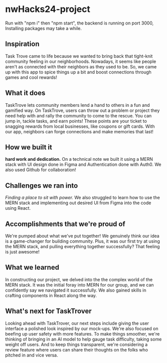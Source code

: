 # nwHacks24-project

Run with "npm i" then "npm start", the backend is running on port 3000, Installing packages may take a while.

## Inspiration
Task Trove came to life because we wanted to bring back that tight-knit community feeling in our neighborhoods. Nowadays, it seems like people aren't as connected with their neighbors as they used to be. So, we came up with this app to spice things up a bit and boost connections through games and cool rewards!

## What it does
TaskTrove lets community members lend a hand to others in a fun and gamified way. On TaskTrove, users can throw out a problem or project they need help with and rally the community to come to the rescue. You can jump in, tackle tasks, and earn points! These points are your ticket to snagging rewards from local businesses, like coupons or gift cards. With our app, neighbors can forge connections and make memories that last!

## How we built it
**hard work and dedication.** On a technical note we built it using a MERN stack with UI design done in Figma and Authentication done with Auth0. We also used Github for collaboration!

## Challenges we ran into
_Finding a place to sit with power._  We also struggled to learn how to use the MERN stack and implementing out desired UI from Figma into the code using React. 

## Accomplishments that we're proud of
We're pumped about what we've put together! We genuinely think our idea is a game-changer for building community. Plus, it was our first try at using the MERN stack, and pulling everything together successfully? That feeling is just awesome!

## What we learned
In constructing our project, we delved into the the complex world of the MERN stack. It was the initial foray into MERN for our group, and we can confidently say we navigated it successfully. We also gained skills in crafting components in React along the way.

## What's next for TaskTrover
Looking ahead with TaskTrover, our next steps include giving the user interface a polished look inspired by our mock-ups. We're also focused on beefing up user safety with more features. To make things smoother, we're thinking of bringing in an AI model to help gauge task difficulty, taking some weight off users. And to keep things transparent, we're considering a review feature where users can share their thoughts on the folks who pitched in and vice versa.
